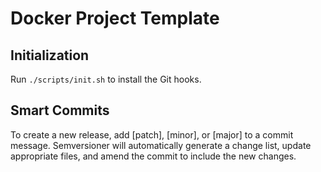 # Docker Project Template

## Initialization

Run `./scripts/init.sh` to install the Git hooks.

## Smart Commits

To create a new release, add [patch], [minor], or [major] to a
commit message. Semversioner will automatically generate a change
list, update appropriate files, and amend the commit to include
the new changes.